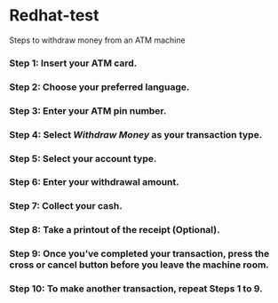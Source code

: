 
<h1 class="code-line" data-line-start=0 data-line-end=1 ><a id="Redhattest_0"></a>Redhat-test</h1>
<p class="has-line-data" data-line-start="1" data-line-end="2">Steps to withdraw money from an ATM machine</p>
<h3 class="code-line" data-line-start=3 data-line-end=4 ><a id="Step_1_Insert_your_ATM_card_3"></a>Step 1: Insert your ATM card.</h3>
<h3 class="code-line" data-line-start=5 data-line-end=6 ><a id="Step_2_Choose_your_preferred_language_5"></a>Step 2: Choose your preferred language.</h3>
<h3 class="code-line" data-line-start=7 data-line-end=8 ><a id="Step_3_Enter_your_ATM_pin_number_7"></a>Step 3: Enter your ATM pin number.</h3>
<h3 class="code-line" data-line-start=9 data-line-end=10 ><a id="Step_4_Select_Withdraw_Money_as_your_transaction_type_9"></a>Step 4: Select <em>Withdraw Money</em> as your transaction type.</h3>
<h3 class="code-line" data-line-start=11 data-line-end=12 ><a id="Step_5_Select_your_account_type_11"></a>Step 5: Select your account type.</h3>
<h3 class="code-line" data-line-start=13 data-line-end=14 ><a id="Step_6_Enter_your_withdrawal_amount_13"></a>Step 6: Enter your withdrawal amount.</h3>
<h3 class="code-line" data-line-start=15 data-line-end=16 ><a id="Step_7_Collect_your_cash_15"></a>Step 7: Collect your cash.</h3>
<h3 class="code-line" data-line-start=17 data-line-end=18 ><a id="Step_8_Take_a_printout_of_the_receipt_Optional_17"></a>Step 8: Take a printout of the receipt (Optional).</h3>
<h3 class="code-line" data-line-start=19 data-line-end=20 ><a id="Step_9_Once_you've_completed_your_transaction_press_the_cross_or_cancel_button_before_you_leave_the_machine_room_19"></a>Step 9: Once you’ve completed your transaction, press the cross or cancel button before you leave the machine room.</h3>
<h3 class="code-line" data-line-start=21 data-line-end=22 ><a id="Step_10_To_make_another_transaction_repeat_Steps_1_to_9_21"></a>Step 10: To make another transaction, repeat Steps 1 to 9.</h3>

</body></html>
